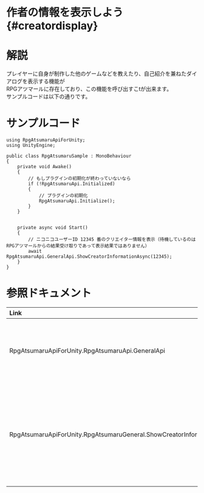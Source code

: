 作者の情報を表示しよう {#creatordisplay}
===

# 解説

プレイヤーに自身が制作した他のゲームなどを教えたり、自己紹介を兼ねたダイアログを表示する機能が  
RPGアツマールに存在しており、この機能を呼び出すこtが出来ます。  
サンプルコードは以下の通りです。

# サンプルコード

~~~{.cs}
using RpgAtsumaruApiForUnity;
using UnityEngine;

public class RpgAtsumaruSample : MonoBehaviour
{
    private void Awake()
    {
        // もしプラグインの初期化が終わっていないなら
        if (!RpgAtsumaruApi.Initialized)
        {
            // プラグインの初期化
            RpgAtsumaruApi.Initialize();
        }
    }


    private async void Start()
    {
        // ニコニコユーザーID 12345 番のクリエイター情報を表示（待機しているのはRPGアツマールからの結果受け取りであって表示結果ではありません）
        await RpgAtsumaruApi.GeneralApi.ShowCreatorInformationAsync(12345);
    }
}
~~~

# 参照ドキュメント

| Link | Help |
| :--- | :--- |
| RpgAtsumaruApiForUnity.RpgAtsumaruApi.GeneralApi | 汎用APIを取得するプロパティ |
| RpgAtsumaruApiForUnity.RpgAtsumaruGeneral.ShowCreatorInformationAsync() | クリエイター情報表示ダイアログを表示する関数 |
